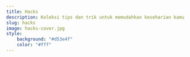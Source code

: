 ```yaml
---
title: Hacks
description: Koleksi tips dan trik untuk memudahkan keseharian kamu
slug: hacks
image: hacks-cover.jpg
style:
    background: "#d53e4f"
    color: "#fff"
---
```

